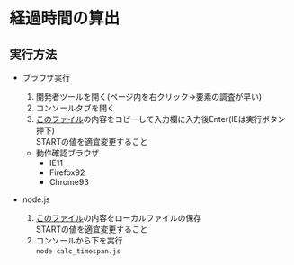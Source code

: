 # 経過時間の算出

## 実行方法
- ブラウザ実行
    1. 開発者ツールを開く(ページ内を右クリック->要素の調査が早い)
    2. コンソールタブを開く
    3. [このファイル](calc_timespan.js)の内容をコピーして入力欄に入力後Enter(IEは実行ボタン押下)<br>
        STARTの値を適宜変更すること

    - 動作確認ブラウザ
        - IE11
        - Firefox92
        - Chrome93
- node.js
    1. [このファイル](calc_timespan.js)の内容をローカルファイルの保存<br>
        STARTの値を適宜変更すること
    2.  コンソールから下を実行<br>
        `node calc_timespan.js`
